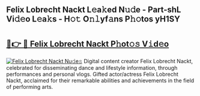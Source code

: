 ## Felix Lobrecht Nackt L𝚎a𝚔ed N𝚞𝚍e - Part-shL Vi𝚍𝚎o L𝚎a𝚔s - H𝚘𝚝 O𝚗𝚕yf𝚊ns P𝚑𝚘tos yH1SY

# <h2><a href="http://kf7vkel.oniu.top/?m=Felix+Lobrecht+Nackt">🔗👉 🔴 Felix Lobrecht Nackt P𝚑ot𝚘𝚜 V𝚒d𝚎o</a></h2>

[![Felix Lobrecht Nackt Nu𝚍e𝚜](https://i.imgur.com/0qMVB7G.gif)](http://kf7vkel.oniu.top/?m=Felix+Lobrecht+Nackt)
Digital content creator Felix Lobrecht Nackt, celebrated for disseminating dance and lifestyle information, through performances and personal vlogs. Gifted actor/actress Felix Lobrecht Nackt, acclaimed for their remarkable abilities and achievements in the field of performing arts.  
